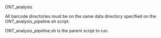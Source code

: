 ONT_analysis

All barcode directories must be on the same data directory specified on the ONT_analysis_pipeline.sh script.

ONT_analysis_pipeline.sh is the parent script to run. 


